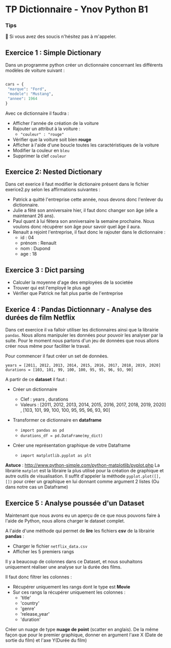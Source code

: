 # TP Dictionnaire - Ynov Python B1

### Tips   

:raising_hand: Si vous avez des soucis n'hésitez pas à m'appeler. 
 
## Exercice 1 : Simple Dictionary 
 
 Dans un programme python créer un dictionnaire concernant les différents modèles de voiture suivant : 
 
 ```python
 
 cars = {
  "marque": "Ford",
  "modele": "Mustang",
  "annee": 1964
}

```
Avec ce dictionnaire il faudra : 

- Afficher l'année de création de la voiture
- Rajouter un attribut à la voiture : 
  - `"couleur" : "rouge"`
- Vérifier que la voiture soit bien **rouge** 
- Afficher à l'aide d'une boucle toutes les caractéristiques de la voiture
- Modifier la couleur en `bleu`
- Supprimer la clef `couleur`
 
## Exercice 2: Nested Dictionary
 
Dans cet exerice il faut modifier le dictionaire présent dans le fichier exerice2.py selon les affirmations suivantes : 
- Patrick a quitté l'entreprise cette année, nous devons donc l'enlever du dictionnaire.
- Julie a fêté son anniversaire hier, il faut donc changer son âge (elle a maintenant 26 ans).
- Paul quant à lui fêtera son anniversaire la semaine prochaine. Nous voulons donc récupérer son âge pour savoir quel âge il aura.
- Renault a rejoint l'entreprise, il faut donc le rajouter dans le dictionnaire : 
  - id : 04
  - prénom : Renault
  - nom : Dupond
  - age : 18
  

 
## Exercice 3 : Dict parsing

- Calculer la moyenne d'age des employées de la societée
- Trouver qui est l'employé le plus agé
- Vérifier que Patrick ne fait plus partie de l'entreprise

## Exerice 4 : Pandas Dictionnary - Analyse des durées de film Netflix

Dans cet exercice il va falloir utiliser les dictionnaires ainsi que la librairie `pandas`.
Nous allons manipuler les données pour pouvoir les analyser par la suite. 
Pour le moment nous partons d'un jeu de données que nous allons créer nous même pour faciliter le travail.

Pour commencer il faut créer un set de données.

```
years = [2011, 2012, 2013, 2014, 2015, 2016, 2017, 2018, 2019, 2020]
durations = [103, 101, 99, 100, 100, 95, 95, 96, 93, 90]
```

A partir de ce **dataset** il faut : 

- Créer un dictionnaire
  - Clef : years , durations
  - Valeurs : [2011, 2012, 2013, 2014, 2015, 2016, 2017, 2018, 2019, 2020] , [103, 101, 99, 100, 100, 95, 95, 96, 93, 90]

- Transformer ce dictionnaire en **dataframe**
  - `import pandas as pd`
  - `durations_df = pd.DataFrame(my_dict)`

- Créer une représentation graphique de votre Dataframe
  - `import matplotlib.pyplot as plt`

**Astuce** : 
  http://www.python-simple.com/python-matplotlib/pyplot.php 
  La librairie `matplot` est la libraire la plus utilisé pour la création de graphique et autre outils de visualisation.
  Il suffit d'appeler la méthode `pyplot.plot([], [])` pour créer un graphique en lui donnant comme argument 2 listes (Ou dans notre cas un Dataframe)
  
  
## Exercice 5 : Analyse poussée d'un Dataset

Maintenant que nous avons eu un aperçu de ce que nous pouvons faire à l'aide de Python, nous allons charger le dataset complet. 

A l'aide d'une méthode qui permet de **lire** les fichiers **csv** de la librairie **pandas** : 
  - Charger le fichier `netflix_data.csv`
  - Afficher les 5 premiers rangs

Il y a beaucoup de colonnes dans ce Dataset, et nous souhaitons uniquement réaliser une analyse sur la durée des films. 

Il faut donc filtrer les colonnes : 

- Récupérer uniquement les rangs dont le type est **Movie**
- Sur ces rangs la récupérer uniquement les colonnes :
  - 'title'
  - 'country'
  - 'genre' 
  - 'release_year'
  - 'duration' 


Créer un nuage de type **nuage de point** (scatter en anglais). 
De la même façon que pour le premier graphique, donner en argument l'axe X (Date de sortie du film) et l'axe Y(Durée du film)



